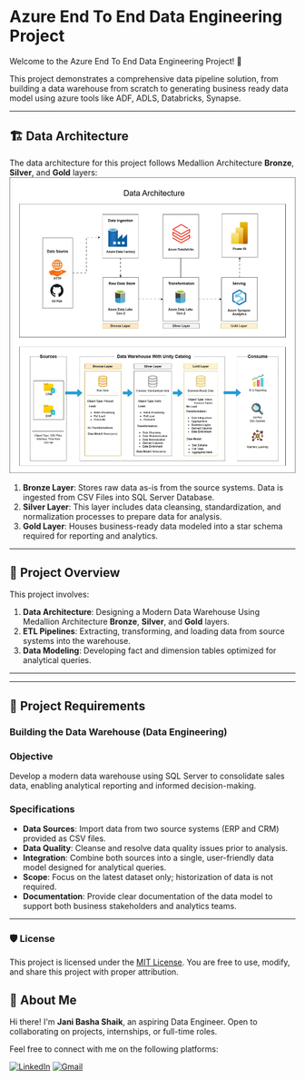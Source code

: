 # Azure End To End Data Engineering Project
Welcome to the Azure End To End Data Engineering Project! 🚀

This project demonstrates a comprehensive data pipeline solution, from building a data warehouse from scratch to generating business ready data model using azure tools like ADF, ADLS, Databricks, Synapse.

---
## 🏗️ Data Architecture

The data architecture for this project follows Medallion Architecture **Bronze**, **Silver**, and **Gold** layers:
![Data Architecture](docs/data_architecture)

1. **Bronze Layer**: Stores raw data as-is from the source systems. Data is ingested from CSV Files into SQL Server Database.
2. **Silver Layer**: This layer includes data cleansing, standardization, and normalization processes to prepare data for analysis.
3. **Gold Layer**: Houses business-ready data modeled into a star schema required for reporting and analytics.

---
## 📖 Project Overview

This project involves:

1. **Data Architecture**: Designing a Modern Data Warehouse Using Medallion Architecture **Bronze**, **Silver**, and **Gold** layers.
2. **ETL Pipelines**: Extracting, transforming, and loading data from source systems into the warehouse.
3. **Data Modeling**: Developing fact and dimension tables optimized for analytical queries.

---

---

## 🚀 Project Requirements
### Building the Data Warehouse (Data Engineering)
### Objective

Develop a modern data warehouse using SQL Server to consolidate sales data, enabling analytical reporting and informed decision-making.

### Specifications
- **Data Sources**: Import data from two source systems (ERP and CRM) provided as CSV files.
- **Data Quality**: Cleanse and resolve data quality issues prior to analysis.
- **Integration**: Combine both sources into a single, user-friendly data model designed for analytical queries.
- **Scope**: Focus on the latest dataset only; historization of data is not required.
- **Documentation**: Provide clear documentation of the data model to support both business stakeholders and analytics teams.


---

### 🛡️ License
This project is licensed under the [MIT License](LICENSE). You are free to use, modify, and share this project with proper attribution.

## 🌟 About Me
Hi there! I'm **Jani Basha Shaik**, an aspiring Data Engineer. Open to collaborating on projects, internships, or full-time roles. 

Feel free to connect with me on the following platforms:

[![LinkedIn](https://img.shields.io/badge/LinkedIn-0077B5?style=for-the-badge&logo=linkedin&logoColor=white)](https://www.linkedin.com/in/259janibasha)
[![Gmail](https://img.shields.io/badge/Gmail-D14836?style=for-the-badge&logo=gmail&logoColor=white)](mailto:janibashashaik917@gmail.com)
